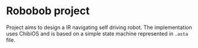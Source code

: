 # Robobob project

Project aims to design a IR navigating self driving  robot. The implementation uses ChibiOS 
and is based on a simple state machine represented in `.asta` file.

